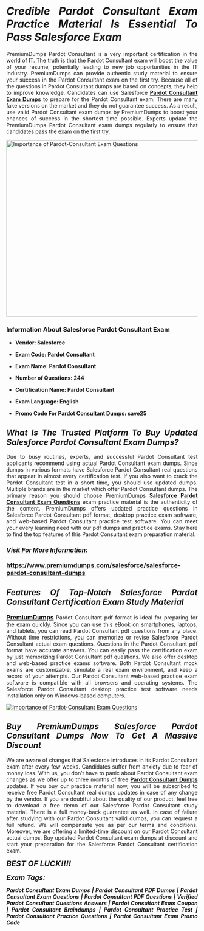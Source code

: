 <h1 style="text-align: justify;"><strong><em>Credible Pardot Consultant Exam Practice Material Is Essential To Pass Salesforce Exam</em></strong></h1>

<p style="text-align: justify;">PremiumDumps Pardot Consultant is a very important certification in the world of IT. The truth is that the Pardot Consultant exam will boost the value of your resume, potentially leading to new job opportunities in the IT industry. PremiumDumps can provide authentic study material to ensure your success in the Pardot Consultant exam on the first try. Because all of the questions in Pardot Consultant dumps are based on concepts, they help to improve knowledge. Candidates can use Salesforce <strong><a href="https://www.premiumdumps.com/salesforce/salesforce-pardot-consultant-dumps">Pardot Consultant Exam Dumps</a></strong>&nbsp;to prepare for the Pardot Consultant exam. There are many fake versions on the market and they do not guarantee success. As a result, use valid Pardot Consultant exam dumps by PremiumDumps to boost your chances of success in the shortest time possible. Experts update the PremiumDumps Pardot Consultant exam dumps regularly to ensure that candidates pass the exam on the first try.</p>

<p style="text-align: justify;"><a href="https://www.premiumdumps.com/salesforce/salesforce-pardot-consultant-dumps"><img alt="Importance of Pardot-Consultant Exam Questions" src="https://i.imgur.com/P39uA2n.jpg" style="width: 700px; height: 465px;" /></a></p>

<h3 style="text-align: justify;"><strong>Information About Salesforce Pardot Consultant Exam</strong></h3>

<ul>
	<li>
	<p style="text-align: justify;"><b>Vendor: Salesforce</b></p>
	</li>
	<li>
	<p style="text-align: justify;"><b>Exam Code: Pardot Consultant</b></p>
	</li>
	<li>
	<p style="text-align: justify;"><b>Exam Name: Pardot Consultant</b></p>
	</li>
	<li>
	<p style="text-align: justify;"><b>Number of Questions: 244</b></p>
	</li>
	<li>
	<p style="text-align: justify;"><b>Certification Name: Pardot Consultant</b></p>
	</li>
	<li>
	<p style="text-align: justify;"><b>Exam Language: English</b></p>
	</li>
	<li>
	<p style="text-align: justify;"><b>Promo Code For Pardot Consultant Dumps: save25</b></p>
	</li>
</ul>

<h2 style="text-align: justify;"><strong><em>What Is The Trusted Platform To Buy Updated Salesforce Pardot Consultant Exam Dumps?</em></strong></h2>

<p style="text-align: justify;">Due to busy routines, experts, and successful Pardot Consultant test applicants recommend using actual Pardot Consultant exam dumps. Since dumps in various formats have Salesforce Pardot Consultant real questions that appear in almost every certification test. If you also want to crack the Pardot Consultant test in a short time, you should use updated dumps. Multiple brands are in the market which offer Pardot Consultant dumps. The primary reason you should choose PremiumDumps <a href="https://www.premiumdumps.com/salesforce/salesforce-pardot-consultant-dumps"><strong>Salesforce Pardot Consultant Exam Questions</strong></a>&nbsp;exam practice material is the authenticity of the content. PremiumDumps offers updated practice questions in Salesforce Pardot Consultant pdf format, desktop practice exam software, and web-based Pardot Consultant practice test software. You can meet your every learning need with our pdf dumps and practice exams. Stay here to find the top features of this Pardot Consultant exam preparation material.</p>

<h3 style="text-align: justify;"><strong><u><i>Visit For More Information:</i></u><br />
<br />
<a href="https://www.premiumdumps.com/salesforce/salesforce-pardot-consultant-dumps">https://www.premiumdumps.com/salesforce/salesforce-pardot-consultant-dumps</a></strong></h3>

<h2 style="text-align: justify;"><strong><em>Features Of Top-Notch Salesforce Pardot Consultant Certification Exam Study Material</em></strong></h2>

<p style="text-align: justify;"><span style="font-size:16px;"><strong><a href="https://www.premiumdumps.com/">PremiumDumps</a></strong></span> Pardot Consultant pdf format is ideal for preparing for the exam quickly. Since you can use this eBook on smartphones, laptops, and tablets, you can read Pardot Consultant pdf questions from any place. Without time restrictions, you can memorize or revise Salesforce Pardot Consultant actual exam questions. Questions in the Pardot Consultant pdf format have accurate answers. You can easily pass the certification exam by just memorizing Pardot Consultant pdf questions. We also offer desktop and web-based practice exams software. Both Pardot Consultant mock exams are customizable, simulate a real exam environment, and keep a record of your attempts. Our Pardot Consultant web-based practice exam software is compatible with all browsers and operating systems. The Salesforce Pardot Consultant desktop practice test software needs installation only on Windows-based computers.</p>

<p style="text-align: justify;"><a href="https://www.premiumdumps.com/salesforce/salesforce-pardot-consultant-dumps"><img alt="Importance of Pardot-Consultant Exam Questions" src="https://i.imgur.com/2KPb8yb.jpg" /></a></p>

<h2 style="text-align: justify;"><strong><em>Buy PremiumDumps&nbsp;Salesforce Pardot Consultant Dumps Now To Get A Massive Discount</em></strong></h2>

<p style="text-align: justify;">We are aware of changes that Salesforce introduces in its Pardot Consultant exam after every few weeks. Candidates suffer from anxiety due to fear of money loss. With us, you don&rsquo;t have to panic about&nbsp;Pardot Consultant exam changes as we offer up to three months of free <strong><a href="https://www.premiumdumps.com/salesforce/pardot-consultant-dumps">Pardot Consultant Dumps</a></strong> updates. If you buy our practice material now, you will be subscribed to receive free Pardot Consultant real dumps updates in case of any change by the vendor. If you are doubtful about the quality of our product, feel free to download a free demo of our Salesforce Pardot Consultant study material. There is a full money-back guarantee as well. In case of failure after studying with our Pardot Consultant valid dumps, you can request a full refund. We will compensate you as per our terms and conditions. Moreover, we are offering a limited-time discount on our Pardot Consultant actual dumps. Buy updated Pardot Consultant exam dumps at discount and start your preparation for the Salesforce Pardot Consultant certification exam.</p>

<p style="text-align: justify;"><em><span style="font-size:20px;"><strong>BEST OF LUCK!!!!</strong></span></em></p>

<p style="text-align: justify;"><span style="font-size:18px;"><strong><em>Exam Tags:</em></strong></span><span style="font-size:20px;"><strong><em> </em></strong></span></p>

<p style="text-align: justify;"><span style="font-size:14px;"><strong><em>Pardot Consultant Exam Dumps | Pardot Consultant PDF Dumps | Pardot Consultant Exam Questions | Pardot Consultant PDF Questions | Verified Pardot Consultant Questions Answers | Pardot Consultant Exam Coupon | Pardot Consultant Braindumps | Pardot Consultant Practice Test | Pardot Consultant Practice Questions | Pardot Consultant Exam Promo Code</em></strong></span></p>
